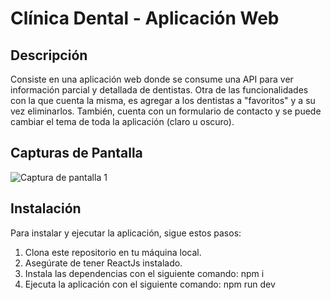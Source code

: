 # Clínica Dental - Aplicación Web

## Descripción

Consiste en una aplicación web donde se consume una API para ver información parcial y detallada de dentistas. Otra de las funcionalidades con la que cuenta la misma, es agregar a los dentistas a "favoritos" y a su vez eliminarlos. También, cuenta con un formulario de contacto y se puede cambiar el tema de toda la aplicación (claro u oscuro).

## Capturas de Pantalla

![Captura de pantalla 1](descargas/Captura1.png)

## Instalación

Para instalar y ejecutar la aplicación, sigue estos pasos:

1. Clona este repositorio en tu máquina local.
2. Asegúrate de tener ReactJs instalado.
3. Instala las dependencias con el siguiente comando: npm i
4. Ejecuta la aplicación con el siguiente comando: npm run dev
